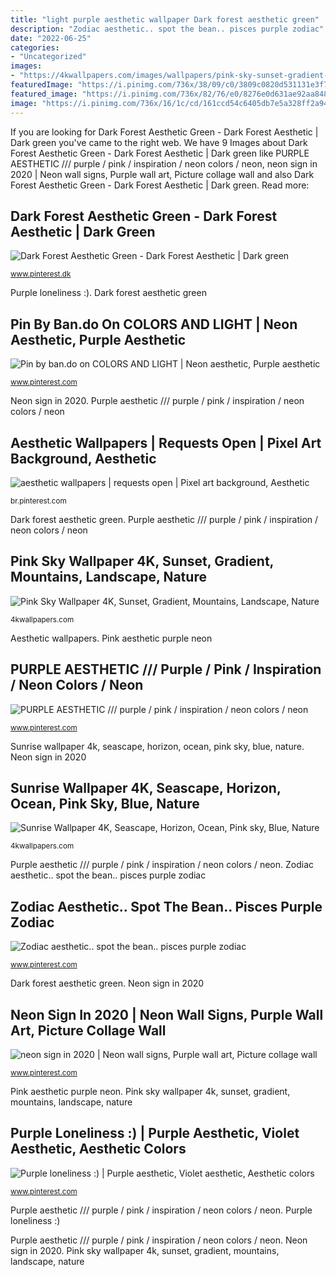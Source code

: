 ```yaml
---
title: "light purple aesthetic wallpaper Dark forest aesthetic green"
description: "Zodiac aesthetic.. spot the bean.. pisces purple zodiac"
date: "2022-06-25"
categories:
- "Uncategorized"
images:
- "https://4kwallpapers.com/images/wallpapers/pink-sky-sunset-gradient-mountains-landscape-beautiful-1080x2400-3162.jpg"
featuredImage: "https://i.pinimg.com/736x/38/09/c0/3809c0820d531131e3f7155c91619b92.jpg"
featured_image: "https://i.pinimg.com/736x/82/76/e0/8276e0d631ae92aa848febca13a7aa68.jpg"
image: "https://i.pinimg.com/736x/16/1c/cd/161ccd54c6405db7e5a328ff2a940172.jpg"
---
```


If you are looking for Dark Forest Aesthetic Green - Dark Forest Aesthetic | Dark green you've came to the right web. We have 9 Images about Dark Forest Aesthetic Green - Dark Forest Aesthetic | Dark green like PURPLE AESTHETIC /// purple / pink / inspiration / neon colors / neon, neon sign in 2020 | Neon wall signs, Purple wall art, Picture collage wall and also Dark Forest Aesthetic Green - Dark Forest Aesthetic | Dark green. Read more:

## Dark Forest Aesthetic Green - Dark Forest Aesthetic | Dark Green

![Dark Forest Aesthetic Green - Dark Forest Aesthetic | Dark green](https://i.pinimg.com/736x/82/76/e0/8276e0d631ae92aa848febca13a7aa68.jpg "Zodiac aesthetic.. spot the bean.. pisces purple zodiac")

<small>www.pinterest.dk</small>

Purple loneliness :). Dark forest aesthetic green

## Pin By Ban.do On COLORS AND LIGHT | Neon Aesthetic, Purple Aesthetic

![Pin by ban.do on COLORS AND LIGHT | Neon aesthetic, Purple aesthetic](https://i.pinimg.com/736x/c4/13/fd/c413fd7ba75e5304ed63648a119ac0a8--color-pallets-i-cant-wait.jpg "Pin by ban.do on colors and light")

<small>www.pinterest.com</small>

Neon sign in 2020. Purple aesthetic /// purple / pink / inspiration / neon colors / neon

## Aesthetic Wallpapers | Requests Open | Pixel Art Background, Aesthetic

![aesthetic wallpapers | requests open | Pixel art background, Aesthetic](https://i.pinimg.com/736x/a6/fb/be/a6fbbe9f2cb62383b45d573541d41e10.jpg "Aesthetic wallpapers")

<small>br.pinterest.com</small>

Dark forest aesthetic green. Purple aesthetic /// purple / pink / inspiration / neon colors / neon

## Pink Sky Wallpaper 4K, Sunset, Gradient, Mountains, Landscape, Nature

![Pink Sky Wallpaper 4K, Sunset, Gradient, Mountains, Landscape, Nature](https://4kwallpapers.com/images/wallpapers/pink-sky-sunset-gradient-mountains-landscape-beautiful-1080x2400-3162.jpg "Neon sign in 2020")

<small>4kwallpapers.com</small>

Aesthetic wallpapers. Pink aesthetic purple neon

## PURPLE AESTHETIC /// Purple / Pink / Inspiration / Neon Colors / Neon

![PURPLE AESTHETIC /// purple / pink / inspiration / neon colors / neon](https://i.pinimg.com/736x/16/1c/cd/161ccd54c6405db7e5a328ff2a940172.jpg "Dark forest aesthetic green")

<small>www.pinterest.com</small>

Sunrise wallpaper 4k, seascape, horizon, ocean, pink sky, blue, nature. Neon sign in 2020

## Sunrise Wallpaper 4K, Seascape, Horizon, Ocean, Pink Sky, Blue, Nature

![Sunrise Wallpaper 4K, Seascape, Horizon, Ocean, Pink sky, Blue, Nature](https://4kwallpapers.com/images/wallpapers/sunrise-seascape-horizon-ocean-pink-sky-blue-morning-light-720x1280-1340.jpg "Sunrise wallpaper 4k, seascape, horizon, ocean, pink sky, blue, nature")

<small>4kwallpapers.com</small>

Purple aesthetic /// purple / pink / inspiration / neon colors / neon. Zodiac aesthetic.. spot the bean.. pisces purple zodiac

## Zodiac Aesthetic.. Spot The Bean.. Pisces Purple Zodiac

![Zodiac aesthetic.. spot the bean.. pisces purple zodiac](https://i.pinimg.com/736x/76/8b/6e/768b6e84e44b0152e2dc6e888caeb017.jpg "Aesthetic wallpapers")

<small>www.pinterest.com</small>

Dark forest aesthetic green. Neon sign in 2020

## Neon Sign In 2020 | Neon Wall Signs, Purple Wall Art, Picture Collage Wall

![neon sign in 2020 | Neon wall signs, Purple wall art, Picture collage wall](https://i.pinimg.com/736x/e7/e2/f3/e7e2f313a34921e6763f5b8536f735ed.jpg "Pink aesthetic purple neon")

<small>www.pinterest.com</small>

Pink aesthetic purple neon. Pink sky wallpaper 4k, sunset, gradient, mountains, landscape, nature

## Purple Loneliness :) | Purple Aesthetic, Violet Aesthetic, Aesthetic Colors

![Purple loneliness :) | Purple aesthetic, Violet aesthetic, Aesthetic colors](https://i.pinimg.com/736x/38/09/c0/3809c0820d531131e3f7155c91619b92.jpg "Dark forest aesthetic green")

<small>www.pinterest.com</small>

Purple aesthetic /// purple / pink / inspiration / neon colors / neon. Purple loneliness :)

Purple aesthetic /// purple / pink / inspiration / neon colors / neon. Neon sign in 2020. Pink sky wallpaper 4k, sunset, gradient, mountains, landscape, nature
